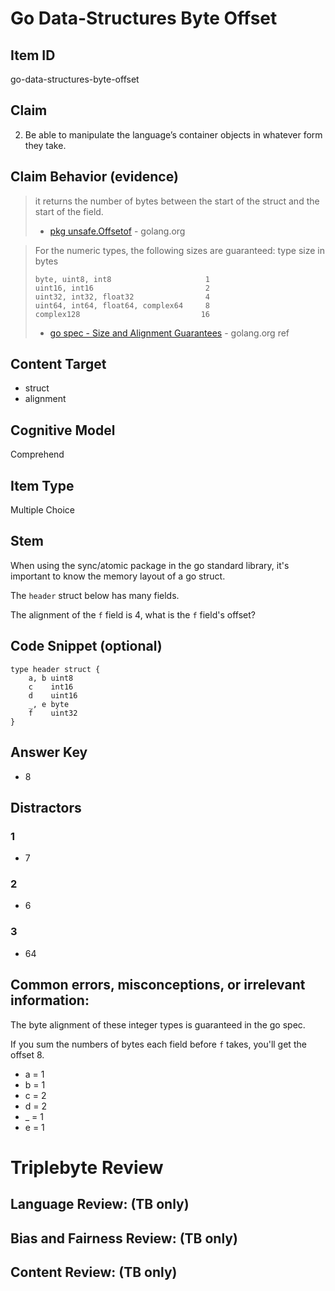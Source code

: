 # Go Data-Structures Byte Offset

## Item ID
go-data-structures-byte-offset

## Claim
2. Be able to manipulate the language’s container objects in whatever form they take.

## Claim Behavior (evidence)
> it returns the number of bytes between the start of the struct and the start of the field.
> - [pkg unsafe.Offsetof](https://golang.org/pkg/unsafe/#Offsetof) - golang.org

> For the numeric types, the following sizes are guaranteed:
>     type                                 size in bytes
>     
>     byte, uint8, int8                     1
>     uint16, int16                         2
>     uint32, int32, float32                4
>     uint64, int64, float64, complex64     8
>     complex128                           16
> - [go spec - Size and Alignment Guarantees](https://golang.org/ref/spec#Size_and_alignment_guarantees) - golang.org ref

## Content Target
* struct
* alignment

## Cognitive Model
Comprehend

## Item Type
Multiple Choice

## Stem

When using the sync/atomic package in the go standard library, it's important to know the memory layout of a go struct.

The `header` struct below has many fields.

The alignment of the `f` field is 4, what is the `f` field's offset?


## Code Snippet (optional)
```golang
type header struct {
	a, b uint8
	c    int16
	d    uint16
	_, e byte
	f    uint32
}
```


## Answer Key
* 8

## Distractors

### 1
* 7

### 2
* 6

### 3
* 64


## Common errors, misconceptions, or irrelevant information:
The byte alignment of these integer types is guaranteed in the go spec.

If you sum the numbers of bytes each field before `f` takes, you'll get the offset 8.

* a = 1
* b = 1
* c = 2
* d = 2
* _ = 1
* e = 1

# Triplebyte Review


## Language Review: (TB only)


## Bias and Fairness Review: (TB only)


## Content Review: (TB only)

